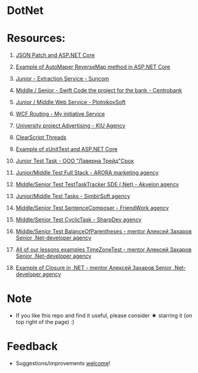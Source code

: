   # DotNet

# Resources:

1. [JSON Patch and ASP.NET Core](https://github.com/vnikifirov/DotNet/tree/master/JsonPatch)

2. [Example of AutoMaper ReverseMap method in ASP.NET Core](https://github.com/vnikifirov/DotNet/tree/master/AutoMapper_ReverseMap)

3. [Junior - Extraction Service - Suncom](https://github.com/vnikifirov/DotNet/tree/master/ExtractionService)

4. [Middle / Senior - Swift Code the project for the bank - Centrobank](https://github.com/vnikifirov/DotNet/tree/master/SwiftCode)

5. [Junior / Middle Web Service - PlotnikovSoft](https://github.com/vnikifirov/DotNet/tree/master/WebService)

6. [WCF Routing - My initiative Service](https://github.com/vnikifirov/DotNet/tree/master/RoutingService)

7. [University project Advertising - KIU Agency](https://github.com/vnikifirov/DotNet/tree/master/AdvertisingAgency)

8. [ClearScript Threads](https://github.com/vnikifirov/DotNet/tree/master/ClearScript_Threads)

9. [Example of xUnitTest and ASP.NET Core](https://github.com/vnikifirov/DotNet/tree/master/xUnitTest)

10. [Junior Test Task - ООО "Лаверна Трейд"Срок ](https://github.com/vnikifirov/DotNet/tree/master/ConsoleApp1)

11. [Junior/Middle Test Full Stack - ARORA marketing agency](https://github.com/vnikifirov/DotNet/tree/master/test-full-stack)

12. [Middle/Senior Test TestTaskTracker SDE (.Net) - Akvelon agency](https://github.com/vnikifirov/DotNet/tree/master/TestTaskTracker)

13. [Junior/Middle Test Tasks - SimbirSoft agency](https://github.com/vnikifirov/DotNet/tree/master/WordCounter)

14. [Middle/Senior Test SentenceComposer - FriendWork agency](https://github.com/vnikifirov/DotNet/tree/master/SentenceComposer)

15. [Middle/Senior Test CyclicTask - SharpDev agency](https://github.com/vnikifirov/DotNet/tree/master/CyclicTask)

16. [Middle/Senior Test BalanceOfParentheses - mentor Алексей Захаров Senior .Net-developer agency](https://github.com/vnikifirov/DotNet/tree/master/BalanceOfParentheses)

17. [All of our lessons examples TimeZoneTest - mentor Алексей Захаров Senior .Net-developer agency](https://github.com/vnikifirov/DotNet/tree/master/mentor)

18. [Example of Closure in .NET - mentor Алексей Захаров Senior .Net-developer agency](https://github.com/vnikifirov/DotNet/tree/master/Closure)

# Note

* If you like this repo and find it useful, please consider ★ starring it (on top right of the page) :)

# Feedback
* Suggestions/improvements [welcome](https://github.com/vnikifirov/DotNet/issues)!
